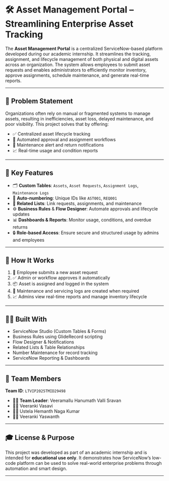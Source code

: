 # 🛠️ Asset Management Portal – Streamlining Enterprise Asset Tracking

The **Asset Management Portal** is a centralized ServiceNow-based platform developed during our academic internship. It streamlines the tracking, assignment, and lifecycle management of both physical and digital assets across an organization. The system allows employees to submit asset requests and enables administrators to efficiently monitor inventory, approve assignments, schedule maintenance, and generate real-time reports.

---

## 🎯 Problem Statement

Organizations often rely on manual or fragmented systems to manage assets, resulting in inefficiencies, asset loss, delayed maintenance, and poor visibility. This project solves that by offering:

- ✅ Centralized asset lifecycle tracking  
- 🔄 Automated approval and assignment workflows  
- 🔔 Maintenance alert and return notifications  
- 📈 Real-time usage and condition reports  

---

## 🔧 Key Features

- 🗂️ **Custom Tables**: `Assets`, `Asset Requests`, `Assignment Logs`, `Maintenance Logs`
- 🔢 **Auto-numbering**: Unique IDs like `AST001`, `REQ001`
- 🔗 **Related Lists**: Link requests, assignments, and maintenance
- ⚙️ **Business Rules** & **Flow Designer**: Automate approvals and lifecycle updates
- 📊 **Dashboards & Reports**: Monitor usage, conditions, and overdue returns
- 🔒 **Role-based Access**: Ensure secure and structured usage by admins and employees

---

## 📂 How It Works

1. 📝 Employee submits a new asset request  
2. ✅ Admin or workflow approves it automatically  
3. 📦 Asset is assigned and logged in the system  
4. 🔧 Maintenance and servicing logs are created when required  
5. 📈 Admins view real-time reports and manage inventory lifecycle  

---

## 👨‍💻 Built With

- ServiceNow Studio (Custom Tables & Forms)
- Business Rules using GlideRecord scripting
- Flow Designer & Notifications
- Related Lists & Table Relationships
- Number Maintenance for record tracking
- ServiceNow Reporting & Dashboards

---

## 👥 Team Members

**Team ID**: `LTVIP2025TMID29498`

- 👨‍💼 **Team Leader**: Veeramallu Hanumath Valli Sravan  
- 👨‍💻 Veeranki Vasavi  
- 👩‍💻 Ustela Hemanth Naga Kumar  
- 👩‍💻 Veeranki Yaswanth

---

## 🎓 License & Purpose

This project was developed as part of an academic internship and is intended for **educational use only**. It demonstrates how ServiceNow’s low-code platform can be used to solve real-world enterprise problems through automation and smart design.

---
